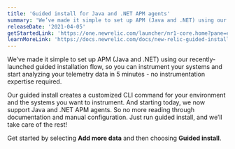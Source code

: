 ```yaml
---
title: 'Guided install for Java and .NET APM agents'
summary: 'We’ve made it simple to set up APM (Java and .NET) using our recently-launched guided installation flow, so you can instrument your systems and start analyzing your telemetry data in 5 minutes - no instrumentation expertise required.'
releaseDate: '2021-04-05'
getStartedLink: 'https://one.newrelic.com/launcher/nr1-core.home?pane=eyJuZXJkbGV0SWQiOiJucjEtY29yZS5ob21lLXNjcmVlbiJ9&cards[0]=eyJuZXJkbGV0SWQiOiJucjEtaW5zdGFsbC1uZXdyZWxpYy5ucjEtaW5zdGFsbC1uZXdyZWxpYyIsImFjdGlvbkluZGV4IjoxfQ=='
learnMoreLink: 'https://docs.newrelic.com/docs/new-relic-guided-install-overview'
---
```

We’ve made it simple to set up APM (Java and .NET) using our recently-launched guided installation flow, so you can instrument your systems and start analyzing your telemetry data in 5 minutes - no instrumentation expertise required.
​

Our guided install creates a customized CLI command for your environment and the systems you want to instrument. And starting today, we now support Java and .NET APM agents. So no more reading through documentation and manual configuration. Just run guided install, and we’ll take care of the rest!
​

Get started by selecting **Add more data** and then choosing **Guided install**.